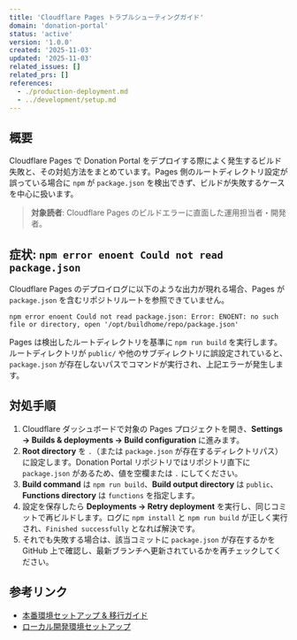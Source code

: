 ```yaml
---
title: 'Cloudflare Pages トラブルシューティングガイド'
domain: 'donation-portal'
status: 'active'
version: '1.0.0'
created: '2025-11-03'
updated: '2025-11-03'
related_issues: []
related_prs: []
references:
  - ./production-deployment.md
  - ../development/setup.md
---
```


## 概要

Cloudflare Pages で Donation Portal をデプロイする際によく発生するビルド失敗と、その対処方法をまとめています。Pages 側のルートディレクトリ設定が誤っている場合に `npm` が `package.json` を検出できず、ビルドが失敗するケースを中心に扱います。

> **対象読者**: Cloudflare Pages のビルドエラーに直面した運用担当者・開発者。

## 症状: `npm error enoent Could not read package.json`

Cloudflare Pages のデプロイログに以下のような出力が現れる場合、Pages が `package.json` を含むリポジトリルートを参照できていません。

```
npm error enoent Could not read package.json: Error: ENOENT: no such file or directory, open '/opt/buildhome/repo/package.json'
```

Pages は検出したルートディレクトリを基準に `npm run build` を実行します。ルートディレクトリが `public/` や他のサブディレクトリに誤設定されていると、`package.json` が存在しないパスでコマンドが実行され、上記エラーが発生します。

## 対処手順

1. Cloudflare ダッシュボードで対象の Pages プロジェクトを開き、**Settings → Builds & deployments → Build configuration** に進みます。
2. **Root directory** を `.`（または `package.json` が存在するディレクトリパス）に設定します。Donation Portal リポジトリではリポジトリ直下に `package.json` があるため、値を空欄または `.` にしてください。
3. **Build command** は `npm run build`、**Build output directory** は `public`、**Functions directory** は `functions` を指定します。
4. 設定を保存したら **Deployments → Retry deployment** を実行し、同じコミットで再ビルドします。ログに `npm install` と `npm run build` が正しく実行され、`Finished successfully` となれば解決です。
5. それでも失敗する場合は、該当コミットに `package.json` が存在するかを GitHub 上で確認し、最新ブランチへ更新されているかを再チェックしてください。

## 参考リンク

- [本番環境セットアップ & 移行ガイド](./production-deployment.md)
- [ローカル開発環境セットアップ](../development/setup.md)
